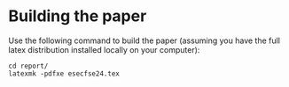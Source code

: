 # Building the paper

Use the following command to build the paper (assuming you have the full latex distribution installed locally on your computer):

```{.bash}
cd report/
latexmk -pdfxe esecfse24.tex
```
